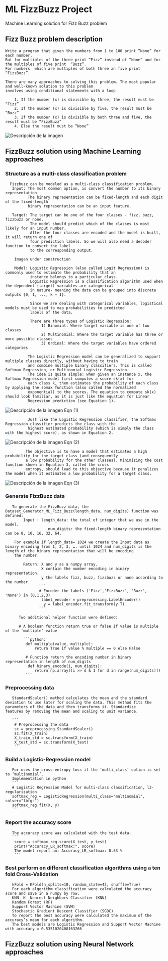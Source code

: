 # ML FizzBuzz Project
Machine Learning solution for Fizz Buzz problem

## Fizz Buzz problem description 
    Write a program that given the numbers from 1 to 100 print “None” for each number. 
    But for multiples of the three print “Fizz” instead of “None” and for the multiples of five print  “Buzz”.
    For numbers  which are multiples of both three an five print “FizzBuzz”.
    
    There are many approaches to solving this problem. The most popular and well-known solution to this problem 
    involves using conditional statements with a loop 
    
        1. If the number (x) is divisible by three, the result must be “Fizz”
        2. If the number (x) is divisible by five, the result must be “Buzz”
        3. If the number (x) is divisible by both three and five, the result must be “FizzBuzz” 
        4. Else the result must be “None”

<image src="FizzBuzz.png" alt="Descripción de la imagen">

## FizzBuzz solution using Machine Learning approaches  

### Structure as a multi-class classification problem 
      Fizzbuzz can be modeled as a multi-class classification problem.
       Input: The most common option, is convert the number to its binary representation. 
              The binary representation can be fixed-length and each digit of the fixed-length 
              binary representation can be an input feature. 

       Target: The target can be one of the four classes - fizz, buzz, fizzbuzz or none. 
               The model should predict which of the classes is most likely for an input number. 
               After the four classes are encoded and the model is built, it will return one of 
               four prediction labels. So we will also need a decoder function to convert the label 
               to the corresponding output.

        Imagen under construction

        Model: Logistic Regression (also called Logit Regression) is commonly used to estimate the probability that an 
               instance belongs to a particular class. 
               Logistic Regression is a classification algorithm used when the dependent (target) variables are categorical
               in nature- meaning the data can be grouped into discrete outputs {0, 1, ..., k − 1}.

               Since we are dealing with categorical variables, logistical models must be used to map probabilities to predicted
               labels of the data. 

               There are three types of Logistic Regression:
                    1) Binomial: Where target variable is one of two classes
                    2) Multinomial: Where the target variable has three or more possible classes
                    3) Ordinal: Where the target variables have ordered categories

              The Logistic Regression model can be generalized to support multiple classes directly, without having to train
              and combine multiple binary classifiers. This is called Softmax Regression, or Multinomial Logistic Regression.
              The idea is quite simple: when given an instance x, the Softmax Regression model first computes a score sk(x) for 
              each class k, then estimates the probability of each class by applying the somax function (also called the normalized
              exponential) to the scores. The equation to compute sk(x) should look familiar, as it is just like the equation for Linear
              Regression prediction (see Equation 1).
              
<image src="Eqn1.png" alt="Descripción de la imagen">   Eqn (1)

              Just like the Logistic Regression classifier, the Softmax Regression classifier predicts the class with the
              highest estimated probability (which is simply the class with the highest score), as shown in Equation 2.

<image src="Eqn2.png" alt="Descripción de la imagen">  Eqn (2)

             The objective is to have a model that estimates a high probability for the target class (and consequently
             a low probability for the other classes). Minimizing the cost function shown in Equation 3, called the cross
             entropy, should lead to this objective because it penalizes the model when it estimates a low probability for a target class.
             
<image src="Eqn3.png" alt="Descripción de la imagen">   Eqn (3)

              
  ### Generate FizzBuzz data         
       To generate the FizzBuzz data, the Dataset_Generator_ML_Fizz_Buzz(length_data, num_digits) function was defined: 
            Input : length_data: the total of integer that we use in the model. 
                       num_digits: the fixed-length binary representation can be 8, 10, 16, 32, 64. 

        For example if length_data= 1024 we create the Input data as binary encoding from 1, 2, 3, …. until 1024 and num_digits is the length of the binary representation that will be encoding
        the number. 

            Return: X and y as a numpy array. 
                    X contain the number encoding in binary representation. 
                    y the labels fizz, buzz, fizzbuzz or none according to the number.  
                   ```
                   # Encoder the labels ('Fizz','FizzBuzz', 'Buzz', 'None') in (0,1,2,3)
                    label_encoder = preprocessing.LabelEncoder()
                     y = label_encoder.fit_transform(y.T) 
                   ```  

          Two additional helper function were defined:

          # A boolean function return true or false if value is multiple of the 'multiple' value
          
            ```python:
             def multiple(value, multiple):
                 return True if value % multiple == 0 else False 
          
             # Function return the encoding number in binary representation in length of num_digits
              def binary_encode(i, num_digits):
                 return np.array([i >> d & 1 for d in range(num_digits)])
             ```  
  ### Preprocessing data
       StandardScaler() method calculates the mean and the standard deviation to use later for scaling the data. This method fits the parameters of the data and then transforms it. Standardize             features by removing the mean and scaling to unit variance.
       
       ```
        # Preprocessing the data
        sc = preprocessing.StandardScaler()
        sc.fit(X_train)
        X_train_std = sc.transform(X_train)
        X_test_std = sc.transform(X_test)
        ```
    
  ### Build a Logistic-Regression model 
       For uses the cross-entropy loss if the ‘multi_class’ option is set to ‘multinomial’. 
       Implementation in python
       ```
       # Logistic Regression Model for multi-class classification, l2-regularization
       softmax_reg = LogisticRegression(multi_class="multinomial", solver="lbfgs")
       softmax_reg.fit(X, y)
       ```
    
  ### Report the accuracy score
       The accuracy score was calculated with the test data.
       ```
        score = softmax_reg.score(X_test, y_test)
        print("Accuracy_LR_softmax:", score)
        The model report an: Accuracy_LR_softmax: 0.53 %
        ```
        
  ### Best perform on different classification algorithms using a ten fold Cross-Validation
       
       kFold = KFold(n_splits=10, random_state=42, shuffle=True)
       For each algorithm classification were calculated the accuracy score and save in a numpy by row. 
       KNN– K- Nearest Neighbors Classifier (KNN)
       Random Forest (RF)
       Support Vector Machine (SVM)
       Stochastic Gradient Descent Classifier (SGDC)
       To report the best accuracy were calculated the maximum of the accuracy’s mean for each algorithm.
       The best models are Logistic Regression and Support Vector Machine with accuracy = 0.5351020408163266 
 
## FizzBuzz solution using Neural Network approaches

